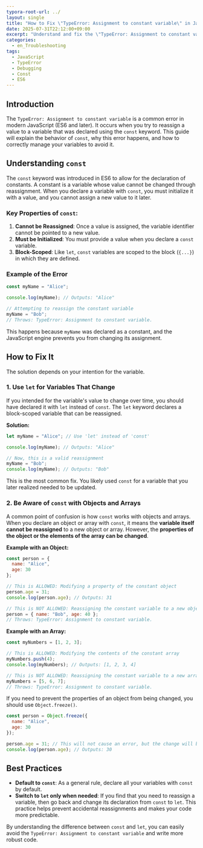 ```yaml
---
typora-root-url: ../
layout: single
title: "How to Fix \"TypeError: Assignment to constant variable\" in JavaScript"
date: 2025-07-31T22:12:00+09:00
excerpt: "Understand and fix the \"TypeError: Assignment to constant variable\" in JavaScript by learning the properties of `const` and using `let` for variables that need to be reassigned."
categories:
  - en_Troubleshooting
tags:
  - JavaScript
  - TypeError
  - Debugging
  - Const
  - ES6
---
```


## Introduction

The `TypeError: Assignment to constant variable` is a common error in modern JavaScript (ES6 and later). It occurs when you try to reassign a value to a variable that was declared using the `const` keyword. This guide will explain the behavior of `const`, why this error happens, and how to correctly manage your variables to avoid it.

## Understanding `const`

The `const` keyword was introduced in ES6 to allow for the declaration of constants. A constant is a variable whose value cannot be changed through reassignment. When you declare a variable with `const`, you must initialize it with a value, and you cannot assign a new value to it later.

### Key Properties of `const`:
1.  **Cannot be Reassigned**: Once a value is assigned, the variable identifier cannot be pointed to a new value.
2.  **Must be Initialized**: You must provide a value when you declare a `const` variable.
3.  **Block-Scoped**: Like `let`, `const` variables are scoped to the block (`{...}`) in which they are defined.

### Example of the Error

```javascript
const myName = "Alice";

console.log(myName); // Outputs: "Alice"

// Attempting to reassign the constant variable
myName = "Bob"; 
// Throws: TypeError: Assignment to constant variable.
```

This happens because `myName` was declared as a constant, and the JavaScript engine prevents you from changing its assignment.

## How to Fix It

The solution depends on your intention for the variable.

### 1. Use `let` for Variables That Change

If you intended for the variable's value to change over time, you should have declared it with `let` instead of `const`. The `let` keyword declares a block-scoped variable that can be reassigned.

**Solution:**
```javascript
let myName = "Alice"; // Use 'let' instead of 'const'

console.log(myName); // Outputs: "Alice"

// Now, this is a valid reassignment
myName = "Bob"; 
console.log(myName); // Outputs: "Bob"
```
This is the most common fix. You likely used `const` for a variable that you later realized needed to be updated.

### 2. Be Aware of `const` with Objects and Arrays

A common point of confusion is how `const` works with objects and arrays. When you declare an object or array with `const`, it means the **variable itself cannot be reassigned** to a new object or array. However, the **properties of the object or the elements of the array can be changed**.

**Example with an Object:**
```javascript
const person = {
  name: "Alice",
  age: 30
};

// This is ALLOWED: Modifying a property of the constant object
person.age = 31; 
console.log(person.age); // Outputs: 31

// This is NOT ALLOWED: Reassigning the constant variable to a new object
person = { name: "Bob", age: 40 }; 
// Throws: TypeError: Assignment to constant variable.
```

**Example with an Array:**
```javascript
const myNumbers = [1, 2, 3];

// This is ALLOWED: Modifying the contents of the constant array
myNumbers.push(4);
console.log(myNumbers); // Outputs: [1, 2, 3, 4]

// This is NOT ALLOWED: Reassigning the constant variable to a new array
myNumbers = [5, 6, 7];
// Throws: TypeError: Assignment to constant variable.
```

If you need to prevent the properties of an object from being changed, you should use `Object.freeze()`.

```javascript
const person = Object.freeze({
  name: "Alice",
  age: 30
});

person.age = 31; // This will not cause an error, but the change will be ignored in strict mode.
console.log(person.age); // Outputs: 30
```

## Best Practices

- **Default to `const`**: As a general rule, declare all your variables with `const` by default.
- **Switch to `let` only when needed**: If you find that you need to reassign a variable, then go back and change its declaration from `const` to `let`. This practice helps prevent accidental reassignments and makes your code more predictable.

By understanding the difference between `const` and `let`, you can easily avoid the `TypeError: Assignment to constant variable` and write more robust code.

```